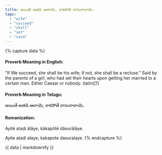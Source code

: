 ```yaml
---
title: అయితే అతడి ఆలాయె, కాకపోతే దాసురాలాయె.
tags:
  - "wife"
  - "succeed"
  - "shall"
  - "set"
  - "said"
---
```


{% capture data %}
#### Proverb Meaning in English:
"If We succeed, she shall be his wife; if not, she shall be a recluse."
Said by the parents of a girl, who had set their hearts upon getting her married to a certain man.
Either Caesar or nobody. (latin)[1]

#### Proverb Meaning in Telugu:
అయితే అతడి ఆలాయె, కాకపోతే దాసురాలాయె.

#### Romanization:
Ayitē ataḍi ālāye, kākapōtē dāsurālāye.

Ayite atadi alaye, kakapote dasuralaye.
{% endcapture %}

{{ data | markdownify }}


